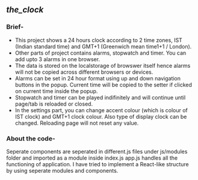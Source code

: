 ## ***the_clock***

### Brief-
- This project shows a 24 hours clock according to 2 time zones, IST (Indian standard time) and GMT+1 (Greenwich mean time1+1 / London).
- Other parts of project contains alarms, stopwatch and timer. You can add upto 3 alarms in one browser. 
- The data is stored on the localstorage of browswer itself hence alarms will not be copied across different browsers or devices.
- Alarms can be set in 24 hour format using up and down navigation buttons in the popup. Current time will be copied to the setter if clicked on current time inside the popup.
- Stopwatch and timer can be played indifinitely and will continue until page/tab is reloaded or closed.
- In the settings part, you can change accent colour (which is colour of IST clock) and GMT+1 clock colour. Also type of display clock can be changed. Reloading page will not reset any value.

### About the code-
Seperate components are seperated in different.js files under js/modules folder and imported as a module inside index.js
app.js handles all the functioning of application.
I have tried to implement a React-like structure by using seperate modules and components.
